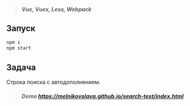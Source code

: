 >##### Vue, Vuex, Less, Webpack

## Запуск

```javascript
npm i
npm start
```
## Задача

Строка поиска с автодополнением.


>##### Demo https://melnikovslava.github.io/search-test/index.html